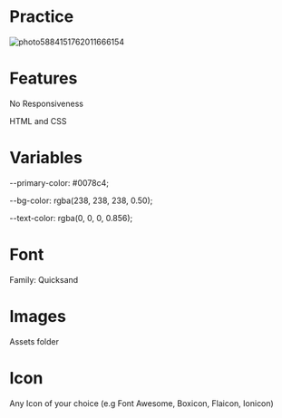 # Practice

![photo5884151762011666154](https://user-images.githubusercontent.com/55801713/120153716-fa3ef180-c1e6-11eb-8e93-877f6e233c3d.jpg)

# Features
No Responsiveness

HTML and CSS

# Variables
--primary-color: #0078c4;

--bg-color: rgba(238, 238, 238, 0.50);

--text-color: rgba(0, 0, 0, 0.856);

# Font
Family: Quicksand 

# Images
Assets folder

# Icon
Any Icon of your choice (e.g Font Awesome, Boxicon, Flaicon, Ionicon)
